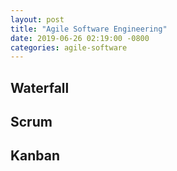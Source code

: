 ```yaml
---
layout: post
title: "Agile Software Engineering"
date: 2019-06-26 02:19:00 -0800
categories: agile-software
---
```


## Waterfall

## Scrum

## Kanban


